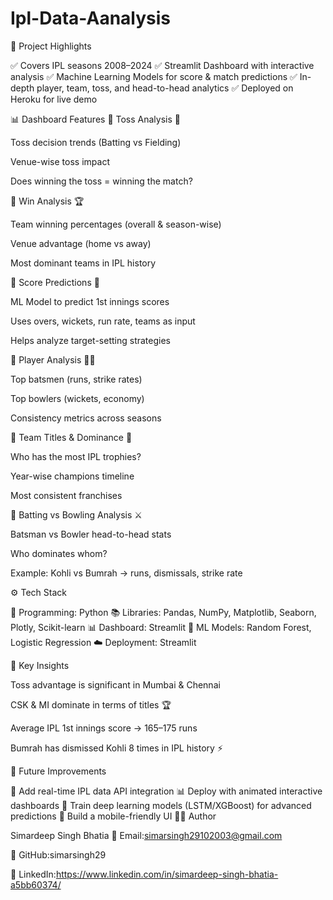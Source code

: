 # Ipl-Data-Aanalysis
🚀 Project Highlights

✅ Covers IPL seasons 2008–2024
✅ Streamlit Dashboard with interactive analysis
✅ Machine Learning Models for score & match predictions
✅ In-depth player, team, toss, and head-to-head analytics
✅ Deployed on Heroku for live demo

📊 Dashboard Features
🔹 Toss Analysis 🎲

Toss decision trends (Batting vs Fielding)

Venue-wise toss impact

Does winning the toss = winning the match?

🔹 Win Analysis 🏆

Team winning percentages (overall & season-wise)

Venue advantage (home vs away)

Most dominant teams in IPL history

🔹 Score Predictions 🎯

ML Model to predict 1st innings scores

Uses overs, wickets, run rate, teams as input

Helps analyze target-setting strategies

🔹 Player Analysis 👨‍💻

Top batsmen (runs, strike rates)

Top bowlers (wickets, economy)

Consistency metrics across seasons

🔹 Team Titles & Dominance 🏅

Who has the most IPL trophies?

Year-wise champions timeline

Most consistent franchises

🔹 Batting vs Bowling Analysis ⚔️

Batsman vs Bowler head-to-head stats

Who dominates whom?

Example: Kohli vs Bumrah → runs, dismissals, strike rate

⚙️ Tech Stack

🔧 Programming: Python
📚 Libraries: Pandas, NumPy, Matplotlib, Seaborn, Plotly, Scikit-learn
📊 Dashboard: Streamlit
🤖 ML Models: Random Forest, Logistic Regression
☁️ Deployment: Streamlit

🎯 Key Insights

Toss advantage is significant in Mumbai & Chennai

CSK & MI dominate in terms of titles 🏆

Average IPL 1st innings score → 165–175 runs

Bumrah has dismissed Kohli 8 times in IPL history ⚡

📌 Future Improvements

🔮 Add real-time IPL data API integration
📊 Deploy with animated interactive dashboards
🤖 Train deep learning models (LSTM/XGBoost) for advanced predictions
📱 Build a mobile-friendly UI
👨‍💻 Author

Simardeep Singh Bhatia
📧 Email:simarsingh29102003@gmail.com

🔗 GitHub:simarsingh29

💼 LinkedIn:https://www.linkedin.com/in/simardeep-singh-bhatia-a5bb60374/
